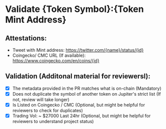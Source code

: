 # Validate {Token Symbol}:{Token Mint Address} 

## Attestations:
- Tweet with Mint address: https://twitter.com/{name}/status/{id}
- Coingecko/ CMC URL (If available): https://www.coingecko.com/en/coins/{id}

## Validation (Additonal material for reviewersl):
- [x] The metadata provided in the PR matches what is on-chain (Mandatory)
- [x] Does not duplicate the symbol of another token on Jupiter's strict list (If not, review will take longer)
- [x] Is Listed on Coingecko / CMC (Optional, but might be helpful for reviewers to check for duplicates)  
- [x] Trading Vol: ~ $27000 Last 24hr (Optional, but might be helpful for reviewers to understand project status)
